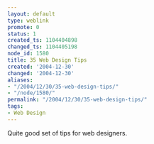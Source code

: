 ```yaml
---
layout: default
type: weblink
promote: 0
status: 1
created_ts: 1104404898
changed_ts: 1104405198
node_id: 1580
title: 35 Web Design Tips
created: '2004-12-30'
changed: '2004-12-30'
aliases:
- "/2004/12/30/35-web-design-tips/"
- "/node/1580/"
permalink: "/2004/12/30/35-web-design-tips/"
tags:
- Web Design
---
```

Quite good set of tips for web designers.
